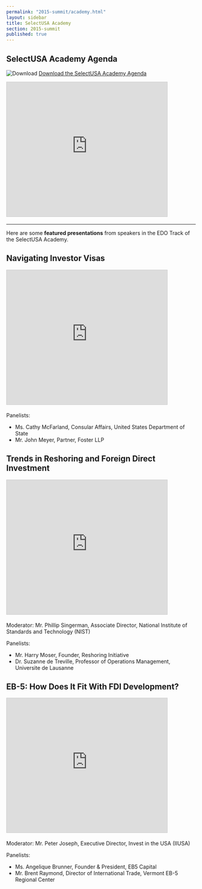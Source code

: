 ```yaml
---
permalink: "2015-summit/academy.html"
layout: sidebar
title: SelectUSA Academy
section: 2015-summit
published: true
---
```


## SelectUSA Academy Agenda

![Download](http://google.github.io/material-design-icons/action/svg/design/ic_get_app_24px.svg "Download") [Download the SelectUSA Academy Agenda](http://selectusasummit.com/images/SelectUSA-Academy-Agenda-3_16.pdf)

<iframe src="https://www.slideshare.net/slideshow/embed_code/key/I5GGLLPlAztISJ" width="427" height="356" frameborder="0" marginwidth="0" marginheight="0" scrolling="no" style="border:1px solid #CCC; border-width:1px; margin-bottom:5px; max-width: 100%;" allowfullscreen> </iframe>

---

Here are some **featured presentations** from speakers in the EDO Track of the SelectUSA Academy.

## Navigating Investor Visas

<iframe src="https://www.slideshare.net/slideshow/embed_code/key/xvKGQEqI2Bf1eF" width="427" height="356" frameborder="0" marginwidth="0" marginheight="0" scrolling="no" style="border:1px solid #CCC; border-width:1px; margin-bottom:5px; max-width: 100%;" allowfullscreen> </iframe> 

Panelists:

* Ms. Cathy McFarland, Consular Affairs, United States Department of State
* Mr. John Meyer, Partner, Foster LLP

## Trends in Reshoring and Foreign Direct Investment

<iframe src="https://www.slideshare.net/slideshow/embed_code/key/CaZxOdF1krnOIW" width="427" height="356" frameborder="0" marginwidth="0" marginheight="0" scrolling="no" style="border:1px solid #CCC; border-width:1px; margin-bottom:5px; max-width: 100%;" allowfullscreen> </iframe>

Moderator: Mr. Phillip Singerman, Associate Director, National Institute of Standards and Technology (NIST) 

Panelists: 

* Mr. Harry Moser, Founder, Reshoring Initiative 
* Dr. Suzanne de Treville, Professor of Operations Management, Universite de Lausanne

## EB-5: How Does It Fit With FDI Development?

<iframe src="https://www.slideshare.net/slideshow/embed_code/key/ygRW81kXb6CTFK" width="427" height="356" frameborder="0" marginwidth="0" marginheight="0" scrolling="no" style="border:1px solid #CCC; border-width:1px; margin-bottom:5px; max-width: 100%;" allowfullscreen> </iframe>

Moderator: Mr. Peter Joseph, Executive Director, Invest in the USA (IIUSA) 

Panelists: 

* Ms. Angelique Brunner, Founder & President, EB5 Capital 
* Mr. Brent Raymond, Director of International Trade, Vermont EB-5 Regional Center

